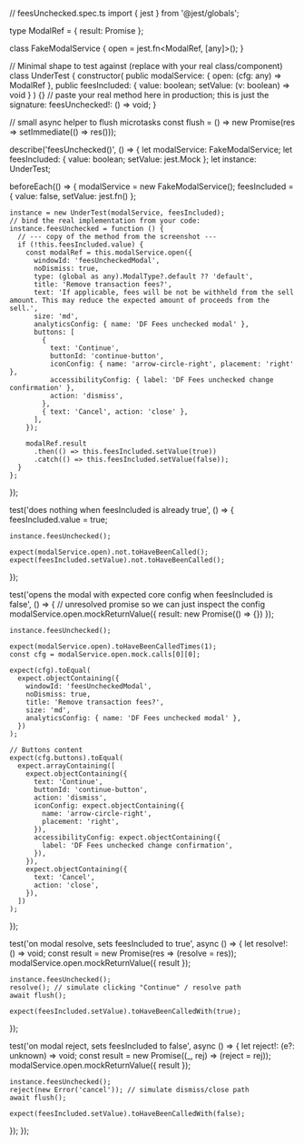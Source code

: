 // feesUnchecked.spec.ts
import { jest } from '@jest/globals';

type ModalRef = { result: Promise<unknown> };

class FakeModalService {
  open = jest.fn<ModalRef, [any]>();
}

// Minimal shape to test against (replace with your real class/component)
class UnderTest {
  constructor(
    public modalService: { open: (cfg: any) => ModalRef },
    public feesIncluded: { value: boolean; setValue: (v: boolean) => void }
  ) {}
  // paste your real method here in production; this is just the signature:
  feesUnchecked!: () => void;
}

// small async helper to flush microtasks
const flush = () => new Promise<void>(res => setImmediate(() => res()));

describe('feesUnchecked()', () => {
  let modalService: FakeModalService;
  let feesIncluded: { value: boolean; setValue: jest.Mock };
  let instance: UnderTest;

  beforeEach(() => {
    modalService = new FakeModalService();
    feesIncluded = { value: false, setValue: jest.fn() };

    instance = new UnderTest(modalService, feesIncluded);
    // bind the real implementation from your code:
    instance.feesUnchecked = function () {
      // --- copy of the method from the screenshot ---
      if (!this.feesIncluded.value) {
        const modalRef = this.modalService.open({
          windowId: 'feesUncheckedModal',
          noDismiss: true,
          type: (global as any).ModalType?.default ?? 'default',
          title: 'Remove transaction fees?',
          text: 'If applicable, fees will be not be withheld from the sell amount. This may reduce the expected amount of proceeds from the sell.',
          size: 'md',
          analyticsConfig: { name: 'DF Fees unchecked modal' },
          buttons: [
            {
              text: 'Continue',
              buttonId: 'continue-button',
              iconConfig: { name: 'arrow-circle-right', placement: 'right' },
              accessibilityConfig: { label: 'DF Fees unchecked change confirmation' },
              action: 'dismiss',
            },
            { text: 'Cancel', action: 'close' },
          ],
        });

        modalRef.result
          .then(() => this.feesIncluded.setValue(true))
          .catch(() => this.feesIncluded.setValue(false));
      }
    };
  });

  test('does nothing when feesIncluded is already true', () => {
    feesIncluded.value = true;

    instance.feesUnchecked();

    expect(modalService.open).not.toHaveBeenCalled();
    expect(feesIncluded.setValue).not.toHaveBeenCalled();
  });

  test('opens the modal with expected core config when feesIncluded is false', () => {
    // unresolved promise so we can just inspect the config
    modalService.open.mockReturnValue({ result: new Promise(() => {}) });

    instance.feesUnchecked();

    expect(modalService.open).toHaveBeenCalledTimes(1);
    const cfg = modalService.open.mock.calls[0][0];

    expect(cfg).toEqual(
      expect.objectContaining({
        windowId: 'feesUncheckedModal',
        noDismiss: true,
        title: 'Remove transaction fees?',
        size: 'md',
        analyticsConfig: { name: 'DF Fees unchecked modal' },
      })
    );

    // Buttons content
    expect(cfg.buttons).toEqual(
      expect.arrayContaining([
        expect.objectContaining({
          text: 'Continue',
          buttonId: 'continue-button',
          action: 'dismiss',
          iconConfig: expect.objectContaining({
            name: 'arrow-circle-right',
            placement: 'right',
          }),
          accessibilityConfig: expect.objectContaining({
            label: 'DF Fees unchecked change confirmation',
          }),
        }),
        expect.objectContaining({
          text: 'Cancel',
          action: 'close',
        }),
      ])
    );
  });

  test('on modal resolve, sets feesIncluded to true', async () => {
    let resolve!: () => void;
    const result = new Promise<void>(res => (resolve = res));
    modalService.open.mockReturnValue({ result });

    instance.feesUnchecked();
    resolve(); // simulate clicking "Continue" / resolve path
    await flush();

    expect(feesIncluded.setValue).toHaveBeenCalledWith(true);
  });

  test('on modal reject, sets feesIncluded to false', async () => {
    let reject!: (e?: unknown) => void;
    const result = new Promise<void>((_, rej) => (reject = rej));
    modalService.open.mockReturnValue({ result });

    instance.feesUnchecked();
    reject(new Error('cancel')); // simulate dismiss/close path
    await flush();

    expect(feesIncluded.setValue).toHaveBeenCalledWith(false);
  });
});
